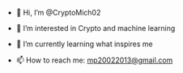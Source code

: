 - 👋 Hi, I’m @CryptoMich02
- 👀 I’m interested in Crypto and machine learning
- 🌱 I’m currently learning what inspires me

- 📫 How to reach me: mp20022013@gmail.com

<!---
CryptoMich02/CryptoMich02 is a ✨ special ✨ repository because its `README.md` (this file) appears on your GitHub profile.
You can click the Preview link to take a look at your changes.
--->

